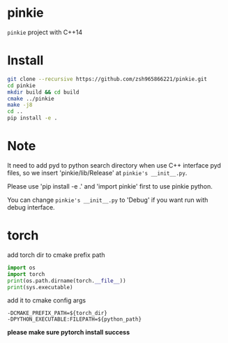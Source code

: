 # pinkie

`pinkie` project with C++14

# Install
```sh
git clone --recursive https://github.com/zsh965866221/pinkie.git
cd pinkie
mkdir build && cd build
cmake ../pinkie
make -j8
cd ..
pip install -e .
```

# Note

It need to add pyd to python search directory when use C++ interface pyd files, so we insert 'pinkie/lib/Release' at `pinkie's __init__.py`.

Please use 'pip install -e .' and 'import pinkie' first to use pinkie python.

You can change `pinkie's __init__.py` to 'Debug' if you want run with debug interface.

# torch
add torch dir to cmake prefix path
```python
import os
import torch
print(os.path.dirname(torch.__file__))
print(sys.executable)
```
add it to cmake config args
```shell
-DCMAKE_PREFIX_PATH=${torch_dir}
-DPYTHON_EXECUTABLE:FILEPATH=${python_path}
```

**please make sure pytorch install success**